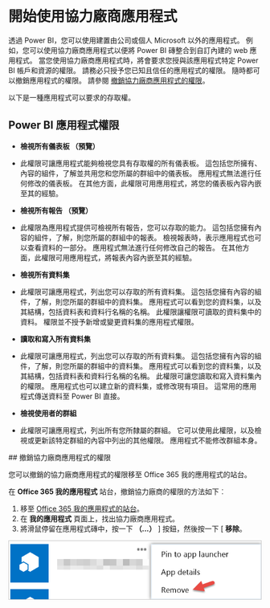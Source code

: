 <properties
   pageTitle="Power BI 開始使用協力廠商應用程式"
   description="Power BI 開始使用協力廠商應用程式"
   services="powerbi"
   documentationCenter=""
   authors="guyinacube"
   manager="erikre"
   backup=""
   editor=""
   tags=""
   qualityFocus="no"
   qualityDate=""/>

<tags
   ms.service="powerbi"
   ms.devlang="NA"
   ms.topic="get-started-article"
   ms.tgt_pltfrm="NA"
   ms.workload="powerbi"
   ms.date="10/10/2016"
   ms.author="asaxton"/>

# 開始使用協力廠商應用程式

透過 Power BI，您可以使用建置由公司或個人 Microsoft 以外的應用程式。 例如，您可以使用協力廠商應用程式以便將 Power BI 磚整合到自訂內建的 web 應用程式。 當您使用協力廠商應用程式時，將會要求您授與該應用程式特定 Power BI 帳戶和資源的權限。 請務必只授予您已知且信任的應用程式的權限。 隨時都可以撤銷應用程式的權限。 請參閱 [撤銷協力廠商應用程式的權限](#revoke)。

以下是一種應用程式可以要求的存取權。

## Power BI 應用程式權限

-   **檢視所有儀表板 （預覽）**

  - 此權限可讓應用程式能夠檢視您具有存取權的所有儀表板。 這包括您所擁有、 內容的組件，了解並共用您和您所屬的群組中的儀表板。 應用程式無法進行任何修改的儀表板。 在其他方面，此權限可用應用程式，將您的儀表板內容內嵌至其的經驗。

-   **檢視所有報告 （預覽）**

  - 此權限為應用程式提供可檢視所有報告，您可以存取的能力。 這包括您擁有內容的組件，了解，則您所屬的群組中的報表。 檢視報表時，表示應用程式也可以查看資料的一部分。 應用程式無法進行任何修改自己的報告。 在其他方面，此權限可用應用程式，將報表內容內嵌至其的經驗。

-   **檢視所有資料集**

  - 此權限可讓應用程式，列出您可以存取的所有資料集。 這包括您擁有內容的組件，了解，則您所屬的群組中的資料集。 應用程式可以看到您的資料集，以及其結構，包括資料表和資料行名稱的名稱。 此權限讓權限可讀取的資料集中的資料。 權限並不授予新增或變更資料集的應用程式權限。

-   **讀取和寫入所有資料集**

  - 此權限可讓應用程式，列出您可以存取的所有資料集。 這包括您擁有內容的組件，了解，則您所屬的群組中的資料集。 應用程式可以看到您的資料集，以及其結構，包括資料表和資料行名稱的名稱。 此權限可讓您讀取和寫入資料集內的權限。 應用程式也可以建立新的資料集，或修改現有項目。 這常用的應用程式傳送資料至 Power BI 直接。

-   **檢視使用者的群組**

  -  此權限可讓應用程式，列出所有您所隸屬的群組。 它可以使用此權限，以及檢視或更新該特定群組的內容中列出的其他權限。 應用程式不能修改群組本身。

<a name="revoke"/>
## 撤銷協力廠商應用程式的權限

您可以撤銷的協力廠商應用程式的權限移至 Office 365 我的應用程式的站台。

在 **Office 365 我的應用程式** 站台，撤銷協力廠商的權限的方法如下︰

1. 移至 [Office 365 我的應用程式的站台](https://portal.office.com/myapps)。
2. 在 **我的應用程式** 頁面上，找出協力廠商應用程式。
3. 將滑鼠停留在應用程式磚中，按一下 **（...）** ] 按鈕，然後按一下 [ **移除**。

  ![](media/powerbi-service-power-bi-get-started-third-party-apps/remove.png)
